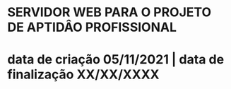 # SERVIDOR WEB PARA O PROJETO DE APTIDÂO PROFISSIONAL
# data de criação 05/11/2021 | data de finalização XX/XX/XXXX
